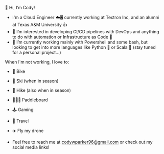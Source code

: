 👋 Hi, I’m Cody!

- I'm a Cloud Engineer ☁️🖥️ currently working at Textron Inc, and an alumni at Texas A&M University :+1:
- 👀 I’m interested in developing CI/CD pipelines with DevOps and anything to do with automation or Infrastructure as Code 🤖
- 🌱 I’m currently working mainly with Powershell and some bash, but looking to get into more languages like Python 🐍 or Scala :red_circle: (stay tuned for a personal project...)

When I'm not working, I love to:
- 🚴 Bike
- 🎿 Ski (when in season)
- 🥾 Hike (also when in season)
- 🚣🏿‍♀️ Paddleboard
- 🕹️ Gaming
- :tokyo_tower: Travel
- :airplane: Fly my drone

- Feel free to reach me at codywparker96@gmail.com or check out my social media links!


